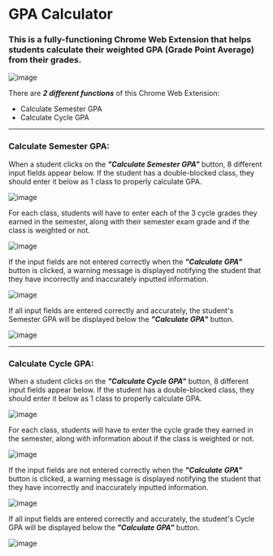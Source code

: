 # GPA Calculator
### This is a fully-functioning Chrome Web Extension that helps students calculate their weighted GPA (Grade Point Average) from their grades.

![image](https://user-images.githubusercontent.com/65518366/121062216-6e9b0700-c78a-11eb-8b4b-6a8cf6dfaf13.png)

There are ***2 different functions*** of this Chrome Web Extension:

- Calculate Semester GPA
- Calculate Cycle GPA
---
### Calculate Semester GPA:
When a student clicks on the ***"Calculate Semester GPA"*** button, 8 different input fields appear below. If the student has a double-blocked class, they should enter it below as 1 class to properly calculate GPA.

![image](https://user-images.githubusercontent.com/65518366/121065251-2da4f180-c78e-11eb-85f0-3c719bc265e1.png)

For each class, students will have to enter each of the 3 cycle grades they earned in the semester, along with their semester exam grade and if the class is weighted or not.

![image](https://user-images.githubusercontent.com/65518366/121066598-af494f00-c78f-11eb-9635-8d82b51028fd.png)

If the input fields are not entered correctly when the ***"Calculate GPA"*** button is clicked, a warning message is displayed notifying the student that they have incorrectly and inaccurately inputted information.

![image](https://user-images.githubusercontent.com/65518366/121067115-4adabf80-c790-11eb-9814-3f810b6d6e31.png)

If all input fields are entered correctly and accurately, the student's Semester GPA will be displayed below the ***"Calculate GPA"*** button.

![image](https://user-images.githubusercontent.com/65518366/121071699-e6bafa00-c795-11eb-9d39-6f08b02bfebe.png)

---
### Calculate Cycle GPA:
When a student clicks on the ***"Calculate Cycle GPA"*** button, 8 different input fields appear below. If the student has a double-blocked class, they should enter it below as 1 class to properly calculate GPA.

![image](https://user-images.githubusercontent.com/65518366/121073113-be33ff80-c797-11eb-874c-0cb188cd10f1.png)

For each class, students will have to enter the cycle grade they earned in the semester, along with information about if the class is weighted or not.

![image](https://user-images.githubusercontent.com/65518366/121073169-cf7d0c00-c797-11eb-9db3-88585cb619fb.png)

If the input fields are not entered correctly when the ***"Calculate GPA"*** button is clicked, a warning message is displayed notifying the student that they have incorrectly and inaccurately inputted information.

![image](https://user-images.githubusercontent.com/65518366/121073277-ee7b9e00-c797-11eb-8013-cc758593f48b.png)

If all input fields are entered correctly and accurately, the student's Cycle GPA will be displayed below the ***"Calculate GPA"*** button.

![image](https://user-images.githubusercontent.com/65518366/121073515-3a2e4780-c798-11eb-9022-9e43aa3a94bd.png)
